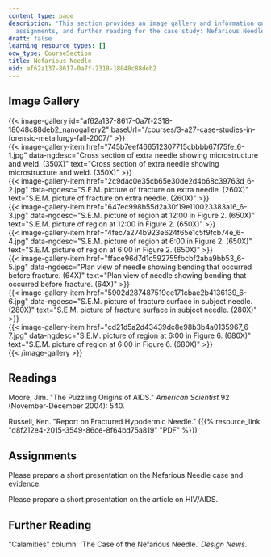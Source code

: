 ```yaml
---
content_type: page
description: 'This section provides an image gallery and information on readings,
  assignments, and further reading for the case study: Nefarious Needle.'
draft: false
learning_resource_types: []
ocw_type: CourseSection
title: Nefarious Needle
uid: af62a137-8617-0a7f-2318-18048c88deb2
---
```

## Image Gallery

{{< image-gallery id="af62a137-8617-0a7f-2318-18048c88deb2_nanogallery2" baseUrl="/courses/3-a27-case-studies-in-forensic-metallurgy-fall-2007/" >}}  
{{< image-gallery-item href="745b7eef466512307715cbbbb67f75fe_6-1.jpg" data-ngdesc="Cross section of extra needle showing microstructure and weld. (350X)" text="Cross section of extra needle showing microstructure and weld. (350X)" >}}  
{{< image-gallery-item href="2c9dac0e35cb65e30de2d4b68c39763d_6-2.jpg" data-ngdesc="S.E.M. picture of fracture on extra needle. (260X)" text="S.E.M. picture of fracture on extra needle. (260X)" >}}  
{{< image-gallery-item href="647ec998b55d2a30f19e110023383a16_6-3.jpg" data-ngdesc="S.E.M. picture of region at 12:00 in Figure 2. (650X)" text="S.E.M. picture of region at 12:00 in Figure 2. (650X)" >}}  
{{< image-gallery-item href="4fec7a274b923e624f65e1c5f9fcb74e_6-4.jpg" data-ngdesc="S.E.M. picture of region at 6:00 in Figure 2. (650X)" text="S.E.M. picture of region at 6:00 in Figure 2. (650X)" >}}  
{{< image-gallery-item href="fface96d7d1c592755fbcbf2aba9bb53_6-5.jpg" data-ngdesc="Plan view of needle showing bending that occurred before fracture. (64X)" text="Plan view of needle showing bending that occurred before fracture. (64X)" >}}  
{{< image-gallery-item href="5902d287487519ee171cbae2b4136139_6-6.jpg" data-ngdesc="S.E.M. picture of fracture surface in subject needle. (280X)" text="S.E.M. picture of fracture surface in subject needle. (280X)" >}}  
{{< image-gallery-item href="cd21d5a2d43439dc8e98b3b4a0135967_6-7.jpg" data-ngdesc="S.E.M. picture of region at 6:00 in Figure 6. (680X)" text="S.E.M. picture of region at 6:00 in Figure 6. (680X)" >}}  
{{< /image-gallery >}}

## Readings

Moore, Jim. "The Puzzling Origins of AIDS." *American Scientist* 92 (November-December 2004): 540.

Russell, Ken. "Report on Fractured Hypodermic Needle." ({{% resource_link "d8f212e4-2015-3549-86ce-8f64bd75a819" "PDF" %}})

## Assignments

Please prepare a short presentation on the Nefarious Needle case and evidence.

Please prepare a short presentation on the article on HIV/AIDS.

## Further Reading

"Calamities" column: 'The Case of the Nefarious Needle.' *Design News*.
